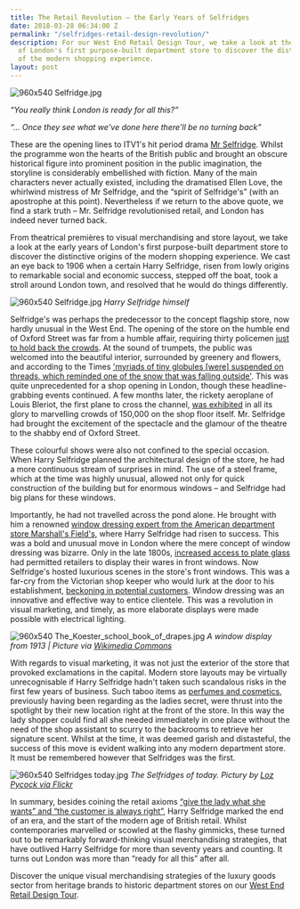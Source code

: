 ```yaml
---
title: The Retail Revolution – the Early Years of Selfridges
date: 2018-03-28 06:34:00 Z
permalink: "/selfridges-retail-design-revolution/"
description: For our West End Retail Design Tour, we take a look at the early years
  of London's first purpose-built department store to discover the distinctive origins
  of the modern shopping experience.
layout: post
---
```


![960x540 Selfridge.jpg](/uploads/960x540%20Selfridge.jpg)

*“You really think London is ready for all this?”*

*“... Once they see what we've done here there'll be no turning back”* 

These are the opening lines to ITV1's hit period drama [Mr Selfridge](https://en.wikipedia.org/wiki/Mr_Selfridge). Whilst the programme won the hearts of the British public and brought an obscure historical figure into prominent position in the public imagination, the storyline is considerably embellished with fiction. Many of the main characters never actually existed, including the dramatised Ellen Love, the whirlwind mistress of Mr Selfridge, and the “spirit of Selfridge's” (with an apostrophe at this point). Nevertheless if we return to the above quote, we find a stark truth – Mr. Selfridge revolutionised retail, and London has indeed never turned back. 

From theatrical premières to visual merchandising and store layout, we take a look at the early years of London's first purpose-built department store to discover the distinctive origins of the modern shopping experience. We cast an eye back to 1906 when a certain Harry Selfridge, risen from lowly origins to remarkable social and economic success, stepped off the boat, took a stroll around London town, and resolved that he would do things differently.

![960x540 Selfridge.jpg](/uploads/960x540%20Selfridge.jpg)
*Harry Selfridge himself*

Selfridge's was perhaps the predecessor to the concept flagship store, now hardly unusual in the West End. The opening of the store on the humble end of Oxford Street was far from a humble affair, requiring thirty policemen [just to hold back the crowds](http://london-tourist-guide.s3-website-eu-west-1.amazonaws.com/What-is-the-history-of-selfridges-department-store-london.html). At the sound of trumpets, the public was welcomed into the beautiful interior, surrounded by greenery and flowers, and according to the Times ['myriads of tiny globules [were] suspended on threads, which reminded one of the snow that was falling outside'](https://www.historytoday.com/richard-cavendish/opening-selfridge%E2%80%99s-department-store). This was quite unprecedented for a shop opening in London, though these headline-grabbing events continued. A few months later, the rickety aeroplane of Louis Bleriot, the first plane to cross the channel, [was exhibited](http://news.bbc.co.uk/1/hi/england/london/8170196.stm) in all its glory to marvelling crowds of 150,000 on the shop floor itself. Mr. Selfridge had brought the excitement of the spectacle and the glamour of the theatre to the shabby end of Oxford Street. 

These colourful shows were also not confined to the special occasion. When Harry Selfridge planned the architectural design of the store, he had a more continuous stream of surprises in mind. The use of a steel frame, which at the time was highly unusual, allowed not only for quick construction of the building but for enormous windows – and Selfridge had big plans for these windows.

Importantly, he had not travelled across the pond alone. He brought with him a renowned [window dressing expert from the American department store Marshall's Field's,](https://www.historytoday.com/richard-cavendish/opening-selfridge%E2%80%99s-department-store) where Harry Selfridge had risen to success. This was a bold and unusual move in London where the mere concept of window dressing was bizarre. Only in the late 1800s, [increased access to plate glass](https://www.ocsretailsupport.co.uk/latest-news/merchandising/the-evolution-of-storefront-design-the-first-decades/) had permitted retailers to display their wares in front windows. Now Selfridge's hosted luxurious scenes in the store's front windows. This was a far-cry from the Victorian shop keeper who would lurk at the door to his establishment, [beckoning in potential customers](https://www.historyextra.com/period/victorian/selfridges-7-things-you-probably-didnt-know-about-the-department-store/). Window dressing was an innovative and effective way to entice clientele. This was a revolution in visual marketing, and timely, as more elaborate displays were made possible with electrical lighting.

![960x540 The_Koester_school_book_of_drapes.jpg](/uploads/960x540%20The_Koester_school_book_of_drapes.jpg)
*A window display from 1913 | Picture via [Wikimedia Commons](https://commons.wikimedia.org/wiki/File:The_Koester_school_book_of_drapes;_a_complete_text_book_and_course_of_instruction_in_merchandise_draping_(1913)_(14787521753).jpg)*

With regards to visual marketing, it was not just the exterior of the store that provoked exclamations in the capital. Modern store layouts may be virtually unrecognisable if Harry Selfridge hadn't taken such scandalous risks in the first few years of business. Such taboo items as [perfumes and cosmetics](https://londonist.com/2016/01/secrets-of-selfridges), previously having been regarding as the ladies secret, were thrust into the spotlight by their new location right at the front of the store. In this way the lady shopper could find all she needed immediately in one place without the need of the shop assistant to scurry to the backrooms to retrieve her signature scent. Whilst at the time, it was deemed garish and distasteful, the success of this move is evident walking into any modern department store. It must be remembered however that Selfridges was the first.

![960x540 Selfridges today.jpg](/uploads/960x540%20Selfridges%20today.jpg)
*The Selfridges of today. Pictury by [Loz Pycock via Flickr](https://www.flickr.com/photos/blahflowers/3642341204)*

In summary, besides coining the retail axioms [“give the lady what she wants” and “the customer is always right”](http://ldnfashion.com/features/harry-selfridge-quotes-on-fashion-retail-top-10/), Harry Selfridge marked the end of an era, and the start of the modern age of British retail. Whilst contemporaries marvelled or scowled at the flashy gimmicks, these turned out to be remarkably forward-thinking visual merchandising strategies, that have outlived Harry Selfridge for more than seventy years and counting. It turns out London was more than “ready for all this” after all. 

Discover the unique visual merchandising strategies of the luxury goods sector from heritage brands to historic department stores on our [West End Retail Design Tour](https://www.insider-london.co.uk/tours/retail-design/).